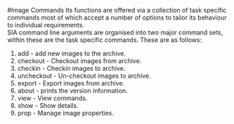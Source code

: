 #Image Commands
Its functions are offered via a collection of task specific commands most of which accept a number of options to tailor its behaviour to individual requirements.  
SIA command line arguments are organised into two major command sets, within these are the task specific commands. These are as follows:

1. add - add new images to the archive.
2. checkout - Checkout images from archive.
3. checkin - Checkin images to archive.
4. uncheckout - Un-checkout images to archive.
5. export - Export images from archive.
6. about - prints the version information.
7. view - View commands.
8. show - Show details.
9. prop - Manage image properties.
